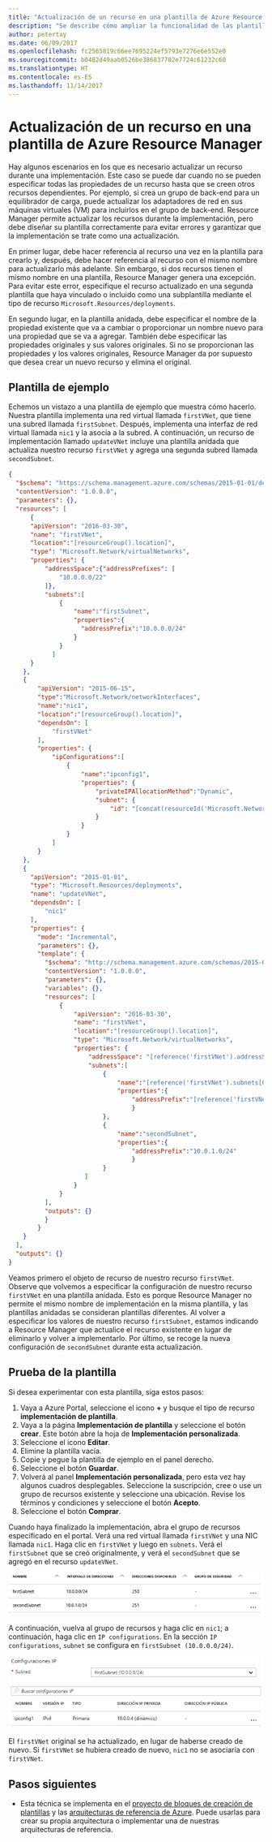 ```yaml
---
title: "Actualización de un recurso en una plantilla de Azure Resource Manager"
description: "Se describe cómo ampliar la funcionalidad de las plantillas de Azure Resource Manager para actualizar un recurso."
author: petertay
ms.date: 06/09/2017
ms.openlocfilehash: fc2565819c66ee7695224ef5793e7276e6e552e0
ms.sourcegitcommit: b0482d49aab0526be386837702e7724c61232c60
ms.translationtype: HT
ms.contentlocale: es-ES
ms.lasthandoff: 11/14/2017
---
```

# <a name="update-a-resource-in-an-azure-resource-manager-template"></a>Actualización de un recurso en una plantilla de Azure Resource Manager

Hay algunos escenarios en los que es necesario actualizar un recurso durante una implementación. Este caso se puede dar cuando no se pueden especificar todas las propiedades de un recurso hasta que se creen otros recursos dependientes. Por ejemplo, si crea un grupo de back-end para un equilibrador de carga, puede actualizar los adaptadores de red en sus máquinas virtuales (VM) para incluirlos en el grupo de back-end. Resource Manager permite actualizar los recursos durante la implementación, pero debe diseñar su plantilla correctamente para evitar errores y garantizar que la implementación se trate como una actualización.

En primer lugar, debe hacer referencia al recurso una vez en la plantilla para crearlo y, después, debe hacer referencia al recurso con el mismo nombre para actualizarlo más adelante. Sin embargo, si dos recursos tienen el mismo nombre en una plantilla, Resource Manager genera una excepción. Para evitar este error, especifique el recurso actualizado en una segunda plantilla que haya vinculado o incluido como una subplantilla mediante el tipo de recurso `Microsoft.Resources/deployments`.

En segundo lugar, en la plantilla anidada, debe especificar el nombre de la propiedad existente que va a cambiar o proporcionar un nombre nuevo para una propiedad que se va a agregar. También debe especificar las propiedades originales y sus valores originales. Si no se proporcionan las propiedades y los valores originales, Resource Manager da por supuesto que desea crear un nuevo recurso y elimina el original.

## <a name="example-template"></a>Plantilla de ejemplo

Echemos un vistazo a una plantilla de ejemplo que muestra cómo hacerlo. Nuestra plantilla implementa una red virtual llamada `firstVNet`, que tiene una subred llamada `firstSubnet`. Después, implementa una interfaz de red virtual llamada `nic1` y la asocia a la subred. A continuación, un recurso de implementación llamado `updateVNet` incluye una plantilla anidada que actualiza nuestro recurso `firstVNet` y agrega una segunda subred llamada `secondSubnet`. 

```json
{
  "$schema": "https://schema.management.azure.com/schemas/2015-01-01/deploymentTemplate.json#",
  "contentVersion": "1.0.0.0",
  "parameters": {},
  "resources": [
      {
      "apiVersion": "2016-03-30",
      "name": "firstVNet",
      "location":"[resourceGroup().location]",
      "type": "Microsoft.Network/virtualNetworks",
      "properties": {
          "addressSpace":{"addressPrefixes": [
              "10.0.0.0/22"
          ]},
          "subnets":[              
              {
                  "name":"firstSubnet",
                  "properties":{
                    "addressPrefix":"10.0.0.0/24"
                  }
              }
            ]
      }
    },
    {
        "apiVersion": "2015-06-15",
        "type":"Microsoft.Network/networkInterfaces",
        "name":"nic1",
        "location":"[resourceGroup().location]",
        "dependsOn": [
            "firstVNet"
        ],
        "properties": {
            "ipConfigurations":[
                {
                    "name":"ipconfig1",
                    "properties": {
                        "privateIPAllocationMethod":"Dynamic",
                        "subnet": {
                            "id": "[concat(resourceId('Microsoft.Network/virtualNetworks','firstVNet'),'/subnets/firstSubnet')]"
                        }
                    }
                }
            ]
        }
    },
    {
      "apiVersion": "2015-01-01",
      "type": "Microsoft.Resources/deployments",
      "name": "updateVNet",
      "dependsOn": [
          "nic1"
      ],
      "properties": {
        "mode": "Incremental",
        "parameters": {},
        "template": {
          "$schema": "http://schema.management.azure.com/schemas/2015-01-01/deploymentTemplate.json#",
          "contentVersion": "1.0.0.0",
          "parameters": {},
          "variables": {},
          "resources": [
              {
                  "apiVersion": "2016-03-30",
                  "name": "firstVNet",
                  "location":"[resourceGroup().location]",
                  "type": "Microsoft.Network/virtualNetworks",
                  "properties": {
                      "addressSpace": "[reference('firstVNet').addressSpace]",
                      "subnets":[
                          {
                              "name":"[reference('firstVNet').subnets[0].name]",
                              "properties":{
                                  "addressPrefix":"[reference('firstVNet').subnets[0].properties.addressPrefix]"
                                  }
                          },
                          {
                              "name":"secondSubnet",
                              "properties":{
                                  "addressPrefix":"10.0.1.0/24"
                                  }
                          }
                     ]
                  }
              }
          ],
          "outputs": {}
          }
        }
    }
  ],
  "outputs": {}
}
```

Veamos primero el objeto de recurso de nuestro recurso `firstVNet`. Observe que volvemos a especificar la configuración de nuestro recurso `firstVNet` en una plantilla anidada. Esto es porque Resource Manager no permite el mismo nombre de implementación en la misma plantilla, y las plantillas anidadas se consideran plantillas diferentes. Al volver a especificar los valores de nuestro recurso `firstSubnet`, estamos indicando a Resource Manager que actualice el recurso existente en lugar de eliminarlo y volver a implementarlo. Por último, se recoge la nueva configuración de `secondSubnet` durante esta actualización.

## <a name="try-the-template"></a>Prueba de la plantilla

Si desea experimentar con esta plantilla, siga estos pasos:

1.  Vaya a Azure Portal, seleccione el icono **+** y busque el tipo de recurso **implementación de plantilla**.
2.  Vaya a la página **Implementación de plantilla** y seleccione el botón **crear**. Este botón abre la hoja de **Implementación personalizada**.
3.  Seleccione el icono **Editar**.
4.  Elimine la plantilla vacía.
5.  Copie y pegue la plantilla de ejemplo en el panel derecho.
6.  Seleccione el botón **Guardar**.
7.  Volverá al panel **Implementación personalizada**, pero esta vez hay algunos cuadros desplegables. Seleccione la suscripción, cree o use un grupo de recursos existente y seleccione una ubicación. Revise los términos y condiciones y seleccione el botón **Acepto**.
8.  Seleccione el botón **Comprar**.

Cuando haya finalizado la implementación, abra el grupo de recursos especificado en el portal. Verá una red virtual llamada `firstVNet` y una NIC llamada `nic1`. Haga clic en `firstVNet` y luego en `subnets`. Verá el `firstSubnet` que se creó originalmente, y verá el `secondSubnet` que se agregó en el recurso `updateVNet`. 

![Subred original y subred actualizada](../_images/firstVNet-subnets.png)

A continuación, vuelva al grupo de recursos y haga clic en `nic1`; a continuación, haga clic en `IP configurations`. En la sección `IP configurations`, `subnet` se configura en `firstSubnet (10.0.0.0/24)`. 

![Parámetros de configuración de IP del adaptador de red 1](../_images/nic1-ipconfigurations.png)

El `firstVNet` original se ha actualizado, en lugar de haberse creado de nuevo. Si `firstVNet` se hubiera creado de nuevo, `nic1` no se asociaría con `firstVNet`.

## <a name="next-steps"></a>Pasos siguientes

* Esta técnica se implementa en el [proyecto de bloques de creación de plantillas](https://github.com/mspnp/template-building-blocks) y las [arquitecturas de referencia de Azure](/azure/architecture/reference-architectures/). Puede usarlas para crear su propia arquitectura o implementar una de nuestras arquitecturas de referencia.
